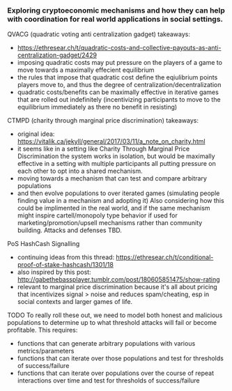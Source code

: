 ### Exploring cryptoeconomic mechanisms and how they can help with coordination for real world applications in social settings.

QVACG (quadratic voting anti centralization gadget) takeaways:
- https://ethresear.ch/t/quadratic-costs-and-collective-payouts-as-anti-centralization-gadget/2429
- imposing quadratic costs may put pressure on the players of a game to move towards a maximally effecient equilibrium
- the rules that impose that quadratic cost define the eqiulibrium points players move to, and thus the degree of centralization/decentralization
- quadratic costs/benefits can be maximally effective in iterative games that are rolled out indefinitely (incentivizing participants to move to the equilibrium immediately as there no benefit in resisting)

CTMPD (charity through marginal price discrimination) takeaways:
- original idea: https://vitalik.ca/jekyll/general/2017/03/11/a_note_on_charity.html
- it seems like in a setting like Charity Through Marginal Price Discrimination the system works in isolation, but would be maximally effective in a setting with multiple participants all putting pressure on each other to opt into a shared mechanism. 
- moving towards a mechanism that can test and compare arbitrary populations
- and then evolve populations to over iterated games (simulating people finding value in a mechanism and adopting it)
Also considering how this could be implimented in the real world, and if the same mechanism might inspire cartell/monopoly type behavior if used for marketing/promotion/upsell mechanisms rather than community building. Attacks and defenses TBD.

PoS HashCash Signalling
- continuing ideas from this thread: https://ethresear.ch/t/conditional-proof-of-stake-hashcash/1301/18
- also inspired by this post: http://gabethebassplayer.tumblr.com/post/180605851475/show-rating
- relevant to marginal price discrimination because it's all about pricing that incentivizes signal > noise and reduces spam/cheating, esp in social contexts and larger games of life.


TODO
To really roll these out, we need to model both honest and malicious populations to determine up to what threshold attacks will fail or become profitable. This requires:
- functions that can generate arbitrary populations with various metrics/parameters
- functions that can iterate over those populations and test for thresholds of success/failure
- functions that can iterate over populations over the course of repeat interactions over time and test for thresholds of success/failure

